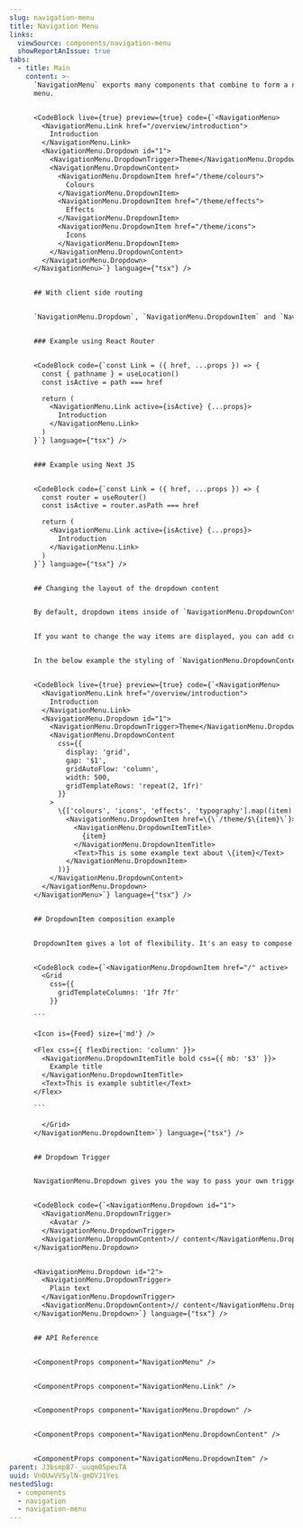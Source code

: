 ```yaml
---
slug: navigation-menu
title: Navigation Menu
links:
  viewSource: components/navigation-menu
  showReportAnIssue: true
tabs:
  - title: Main
    content: >-
      `NavigationMenu` exports many components that combine to form a navigation
      menu.


      <CodeBlock live={true} preview={true} code={`<NavigationMenu>
        <NavigationMenu.Link href="/overview/introduction">
          Introduction
        </NavigationMenu.Link>
        <NavigationMenu.Dropdown id="1">
          <NavigationMenu.DropdownTrigger>Theme</NavigationMenu.DropdownTrigger>
          <NavigationMenu.DropdownContent>
            <NavigationMenu.DropdownItem href="/theme/colours">
              Colours
            </NavigationMenu.DropdownItem>
            <NavigationMenu.DropdownItem href="/theme/effects">
              Effects
            </NavigationMenu.DropdownItem>
            <NavigationMenu.DropdownItem href="/theme/icons">
              Icons
            </NavigationMenu.DropdownItem>
          </NavigationMenu.DropdownContent>
        </NavigationMenu.Dropdown>
      </NavigationMenu>`} language={"tsx"} />


      ## With client side routing


      `NavigationMenu.Dropdown`, `NavigationMenu.DropdownItem` and `NavigationMenu.Link` can be passed an `active` prop for instances when you want to highlight the currently active route. See below for examples using client side routing with the `NavigationMenu.Link` component. The same method can be applied to `NavigationMenu.Dropdown` and `NavigationMenu.DropdownItem`.


      ### Example using React Router


      <CodeBlock code={`const Link = ({ href, ...props }) => {
        const { pathname } = useLocation()
        const isActive = path === href

        return (
          <NavigationMenu.Link active={isActive} {...props}>
            Introduction
          </NavigationMenu.Link>
        )
      }`} language={"tsx"} />


      ### Example using Next JS


      <CodeBlock code={`const Link = ({ href, ...props }) => {
        const router = useRouter()
        const isActive = router.asPath === href

        return (
          <NavigationMenu.Link active={isActive} {...props}>
            Introduction
          </NavigationMenu.Link>
        )
      }`} language={"tsx"} />


      ## Changing the layout of the dropdown content


      By default, dropdown items inside of `NavigationMenu.DropdownContent` will stack.


      If you want to change the way items are displayed, you can add custom styling to `NavigationMenu.DropdownContent`.


      In the below example the styling of `NavigationMenu.DropdownContent` has been changed to allow a grid layout.


      <CodeBlock live={true} preview={true} code={`<NavigationMenu>
        <NavigationMenu.Link href="/overview/introduction">
          Introduction
        </NavigationMenu.Link>
        <NavigationMenu.Dropdown id="1">
          <NavigationMenu.DropdownTrigger>Theme</NavigationMenu.DropdownTrigger>
          <NavigationMenu.DropdownContent
            css={{
              display: 'grid',
              gap: '$1',
              gridAutoFlow: 'column',
              width: 500,
              gridTemplateRows: 'repeat(2, 1fr)'
            }}
          >
            \{['colours', 'icons', 'effects', 'typography'].map((item) => (
              <NavigationMenu.DropdownItem href=\{\`/theme/$\{item}\`}>
                <NavigationMenu.DropdownItemTitle>
                  {item}
                </NavigationMenu.DropdownItemTitle>
                <Text>This is some example text about \{item}</Text>
              </NavigationMenu.DropdownItem>
            ))}
          </NavigationMenu.DropdownContent>
        </NavigationMenu.Dropdown>
      </NavigationMenu>`} language={"tsx"} />


      ## DropdownItem composition example


      DropdownItem gives a lot of flexibility. It's an easy to compose it for own purposes.


      <CodeBlock code={`<NavigationMenu.DropdownItem href="/" active>
        <Grid
          css={{
            gridTemplateColumns: '1fr 7fr'
          }}

      ```

      <Icon is={Feed} size={'md'} />

      <Flex css={{ flexDirection: 'column' }}>
        <NavigationMenu.DropdownItemTitle bold css={{ mb: '$3' }}>
          Example title
        </NavigationMenu.DropdownItemTitle>
        <Text>This is example subtitle</Text>
      </Flex>

      ```

        </Grid>
      </NavigationMenu.DropdownItem>`} language={"tsx"} />


      ## Dropdown Trigger


      NavigationMenu.Dropdown gives you the way to pass your own trigger component inside the `NavigationMenu.DropdownTrigger`. The children of NavigationMenu.DropdownTrigger can be a plain text or more complex component.


      <CodeBlock code={`<NavigationMenu.Dropdown id="1">
        <NavigationMenu.DropdownTrigger>
          <Avatar />
        </NavigationMenu.DropdownTrigger>
        <NavigationMenu.DropdownContent>// content</NavigationMenu.DropdownContent>
      </NavigationMenu.Dropdown>


      <NavigationMenu.Dropdown id="2">
        <NavigationMenu.DropdownTrigger>
          Plain text
        </NavigationMenu.DropdownTrigger>
        <NavigationMenu.DropdownContent>// content</NavigationMenu.DropdownContent>
      </NavigationMenu.Dropdown>`} language={"tsx"} />


      ## API Reference


      <ComponentProps component="NavigationMenu" />


      <ComponentProps component="NavigationMenu.Link" />


      <ComponentProps component="NavigationMenu.Dropdown" />


      <ComponentProps component="NavigationMenu.DropdownContent" />


      <ComponentProps component="NavigationMenu.DropdownItem" />
parent: J3bsmpB7-_uuqm05peuTA
uuid: VnOUwVVSylN-gmDVJ1Yes
nestedSlug:
  - components
  - navigation
  - navigation-menu
---
```


